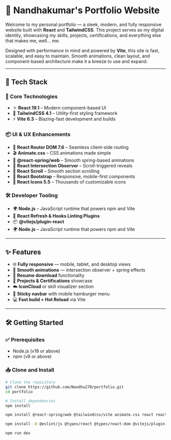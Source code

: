 # 💼 Nandhakumar's Portfolio Website

Welcome to my personal portfolio — a sleek, modern, and fully responsive website built with **React** and **TailwindCSS**. This project serves as my digital identity, showcasing my skills, projects, certifications, and everything else that makes me, well... me.

Designed with performance in mind and powered by **Vite**, this site is fast, scalable, and easy to maintain. Smooth animations, clean layout, and component-based architecture make it a breeze to use and expand.

---

## 🚀 Tech Stack

### 🔧 Core Technologies
- ⚛️ **React 19.1** – Modern component-based UI
- 🎨 **TailwindCSS 4.1** – Utility-first styling framework
- ⚡ **Vite 6.3** – Blazing-fast development and builds

### 📦 UI & UX Enhancements
- 🧩 **React Router DOM 7.6** – Seamless client-side routing
- 🎬 **Animate.css** – CSS animations made simple
- 🌠 **@react-spring/web** – Smooth spring-based animations
- 📍 **React Intersection Observer** – Scroll-triggered reveals
- 🎯 **React Scroll** – Smooth section scrolling
- 🧰 **React Bootstrap** – Responsive, mobile-first components
- 💠 **React Icons 5.5** – Thousands of customizable icons

### 🛠 Developer Tooling
- 🌍 **Node.js** – JavaScript runtime that powers npm and Vite
- 🔁 **React Refresh & Hooks Linting Plugins**
- 📦 **@vitejs/plugin-react**
- 🌍 **Node.js** – JavaScript runtime that powers npm and Vite

---

## ✨ Features

- 🌐 **Fully responsive** — mobile, tablet, and desktop views
- 🧠 **Smooth animations** — intersection observer + spring effects
- 📜 **Resume download** functionality
- 🎯 **Projects & Certifications** showcase
- ☁️ **IconCloud** or skill visualizer section
- 🧭 **Sticky navbar** with mobile hamburger menu
- 💻 **Fast build + Hot Reload** via Vite

---

## 🛠️ Getting Started

### ✅ Prerequisites

- Node.js (v18 or above)
- npm (v9 or above)

### 📥 Clone and Install

```bash
# Clone the repository
git clone https://github.com/Nandhu270/portfolio.git
cd portfolio

# Install dependencies
npm install

npm install @react-spring/web @tailwindcss/vite animate.css react react-bootstrap react-dom react-icons react-intersection-observer react-router-dom react-scroll tailwindcss

npm install -D @eslint/js @types/react @types/react-dom @vitejs/plugin-react eslint eslint-plugin-react-hooks eslint-plugin-react-refresh globals vite

npm run dev
